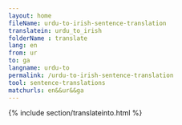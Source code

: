 ```yaml
---
layout: home
fileName: urdu-to-irish-sentence-translation
translatein: urdu_to_irish
folderName : translate
lang: en
from: ur
to: ga
langname: urdu-to
permalink: /urdu-to-irish-sentence-translation
tool: sentence-translations
matchurls: en&&ur&&ga
---
```

{% include section/translateinto.html %}
